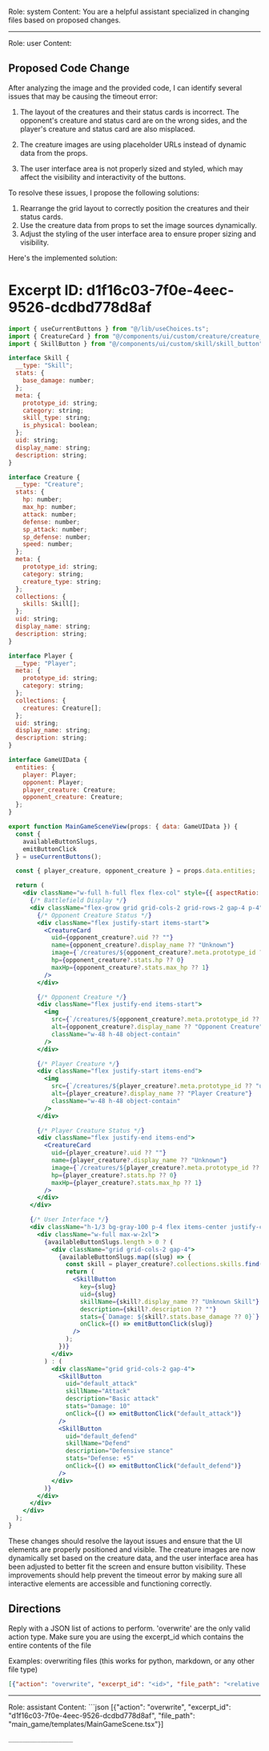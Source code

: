 Role: system
Content: You are a helpful assistant specialized in changing files based on proposed changes.
__________________
Role: user
Content: 
## Proposed Code Change
After analyzing the image and the provided code, I can identify several issues that may be causing the timeout error:

1. The layout of the creatures and their status cards is incorrect. The opponent's creature and status card are on the wrong sides, and the player's creature and status card are also misplaced.

2. The creature images are using placeholder URLs instead of dynamic data from the props.

3. The user interface area is not properly sized and styled, which may affect the visibility and interactivity of the buttons.

To resolve these issues, I propose the following solutions:

1. Rearrange the grid layout to correctly position the creatures and their status cards.
2. Use the creature data from props to set the image sources dynamically.
3. Adjust the styling of the user interface area to ensure proper sizing and visibility.

Here's the implemented solution:

# Excerpt ID: d1f16c03-7f0e-4eec-9526-dcdbd778d8af
```jsx main_game/templates/MainGameScene.tsx
import { useCurrentButtons } from "@/lib/useChoices.ts";
import { CreatureCard } from "@/components/ui/custom/creature/creature_card";
import { SkillButton } from "@/components/ui/custom/skill/skill_button";

interface Skill {
  __type: "Skill";
  stats: {
    base_damage: number;
  };
  meta: {
    prototype_id: string;
    category: string;
    skill_type: string;
    is_physical: boolean;
  };
  uid: string;
  display_name: string;
  description: string;
}

interface Creature {
  __type: "Creature";
  stats: {
    hp: number;
    max_hp: number;
    attack: number;
    defense: number;
    sp_attack: number;
    sp_defense: number;
    speed: number;
  };
  meta: {
    prototype_id: string;
    category: string;
    creature_type: string;
  };
  collections: {
    skills: Skill[];
  };
  uid: string;
  display_name: string;
  description: string;
}

interface Player {
  __type: "Player";
  meta: {
    prototype_id: string;
    category: string;
  };
  collections: {
    creatures: Creature[];
  };
  uid: string;
  display_name: string;
  description: string;
}

interface GameUIData {
  entities: {
    player: Player;
    opponent: Player;
    player_creature: Creature;
    opponent_creature: Creature;
  };
}

export function MainGameSceneView(props: { data: GameUIData }) {
  const {
    availableButtonSlugs,
    emitButtonClick
  } = useCurrentButtons();

  const { player_creature, opponent_creature } = props.data.entities;

  return (
    <div className="w-full h-full flex flex-col" style={{ aspectRatio: '16/9' }}>
      {/* Battlefield Display */}
      <div className="flex-grow grid grid-cols-2 grid-rows-2 gap-4 p-4">
        {/* Opponent Creature Status */}
        <div className="flex justify-start items-start">
          <CreatureCard
            uid={opponent_creature?.uid ?? ""}
            name={opponent_creature?.display_name ?? "Unknown"}
            image={`/creatures/${opponent_creature?.meta.prototype_id ?? "unknown"}_front.png`}
            hp={opponent_creature?.stats.hp ?? 0}
            maxHp={opponent_creature?.stats.max_hp ?? 1}
          />
        </div>

        {/* Opponent Creature */}
        <div className="flex justify-end items-start">
          <img
            src={`/creatures/${opponent_creature?.meta.prototype_id ?? "unknown"}_front.png`}
            alt={opponent_creature?.display_name ?? "Opponent Creature"}
            className="w-48 h-48 object-contain"
          />
        </div>

        {/* Player Creature */}
        <div className="flex justify-start items-end">
          <img
            src={`/creatures/${player_creature?.meta.prototype_id ?? "unknown"}_back.png`}
            alt={player_creature?.display_name ?? "Player Creature"}
            className="w-48 h-48 object-contain"
          />
        </div>

        {/* Player Creature Status */}
        <div className="flex justify-end items-end">
          <CreatureCard
            uid={player_creature?.uid ?? ""}
            name={player_creature?.display_name ?? "Unknown"}
            image={`/creatures/${player_creature?.meta.prototype_id ?? "unknown"}_front.png`}
            hp={player_creature?.stats.hp ?? 0}
            maxHp={player_creature?.stats.max_hp ?? 1}
          />
        </div>
      </div>

      {/* User Interface */}
      <div className="h-1/3 bg-gray-100 p-4 flex items-center justify-center">
        <div className="w-full max-w-2xl">
          {availableButtonSlugs.length > 0 ? (
            <div className="grid grid-cols-2 gap-4">
              {availableButtonSlugs.map((slug) => {
                const skill = player_creature?.collections.skills.find(s => s.uid === slug);
                return (
                  <SkillButton
                    key={slug}
                    uid={slug}
                    skillName={skill?.display_name ?? "Unknown Skill"}
                    description={skill?.description ?? ""}
                    stats={`Damage: ${skill?.stats.base_damage ?? 0}`}
                    onClick={() => emitButtonClick(slug)}
                  />
                );
              })}
            </div>
          ) : (
            <div className="grid grid-cols-2 gap-4">
              <SkillButton
                uid="default_attack"
                skillName="Attack"
                description="Basic attack"
                stats="Damage: 10"
                onClick={() => emitButtonClick("default_attack")}
              />
              <SkillButton
                uid="default_defend"
                skillName="Defend"
                description="Defensive stance"
                stats="Defense: +5"
                onClick={() => emitButtonClick("default_defend")}
              />
            </div>
          )}
        </div>
      </div>
    </div>
  );
}
```

These changes should resolve the layout issues and ensure that the UI elements are properly positioned and visible. The creature images are now dynamically set based on the creature data, and the user interface area has been adjusted to better fit the screen and ensure button visibility. These improvements should help prevent the timeout error by making sure all interactive elements are accessible and functioning correctly.

## Directions
Reply with a JSON list of actions to perform. 'overwrite' are the only valid action type. 
Make sure you are using the excerpt_id which contains the entire contents of the file

Examples:
overwriting files (this works for python, markdown, or any other file type)
```json output_example1
[{"action": "overwrite", "excerpt_id": "<id>", "file_path": "<relative file path>"}]
```

__________________
Role: assistant
Content: ```json
[{"action": "overwrite", "excerpt_id": "d1f16c03-7f0e-4eec-9526-dcdbd778d8af", "file_path": "main_game/templates/MainGameScene.tsx"}]
```
__________________
